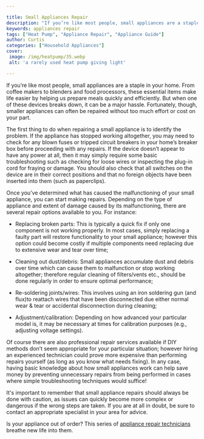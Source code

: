 ```yaml
---

title: Small Appliances Repair
description: "If you’re like most people, small appliances are a staple in your home. From coffee makers to blenders and food processors, these ...you wont regret reading on"
keywords: appliances repair
tags: ["Heat Pump", "Appliance Repair", "Appliance Guide"]
author: Curtis
categories: ["Household Appliances"]
cover: 
 image: /img/heatpump/35.webp
 alt: 'a rarely used heat pump giving light'

---
```


If you’re like most people, small appliances are a staple in your home. From coffee makers to blenders and food processors, these essential items make life easier by helping us prepare meals quickly and efficiently. But when one of these devices breaks down, it can be a major hassle. Fortunately, though, smaller appliances can often be repaired without too much effort or cost on your part.

The first thing to do when repairing a small appliance is to identify the problem. If the appliance has stopped working altogether, you may need to check for any blown fuses or tripped circuit breakers in your home’s breaker box before proceeding with any repairs. If the device doesn’t appear to have any power at all, then it may simply require some basic troubleshooting such as checking for loose wires or inspecting the plug-in cord for fraying or damage. You should also check that all switches on the device are in their correct positions and that no foreign objects have been inserted into them (such as paperclips). 

Once you’ve determined what has caused the malfunctioning of your small appliance, you can start making repairs. Depending on the type of appliance and extent of damage caused by its malfunctioning, there are several repair options available to you. For instance: 

 - Replacing broken parts: This is typically a quick fix if only one component is not working properly. In most cases, simply replacing a faulty part will restore functionality to your small appliance; however this option could become costly if multiple components need replacing due to extensive wear and tear over time;

 - Cleaning out dust/debris: Small appliances accumulate dust and debris over time which can cause them to malfunction or stop working altogether; therefore regular cleaning of filters/vents etc., should be done regularly in order to ensure optimal performance;

 - Re-soldering joints/wires: This involves using an iron soldering gun (and flux)to reattach wires that have been disconnected due either normal wear & tear or accidental disconnection during cleaning;

 - Adjustment/calibration: Depending on how advanced your particular model is, it may be necessary at times for calibration purposes (e.g., adjusting voltage settings). 

Of course there are also professional repair services available if DIY methods don’t seem appropriate for your particular situation; however hiring an experienced technician could prove more expensive than performing repairs yourself (as long as you know what needs fixing). In any case, having basic knowledge about how small appliances work can help save money by preventing unnecessary repairs from being performed in cases where simple troubleshooting techniques would suffice!

It's important to remember that small appliance repairs should always be done with caution, as issues can quickly become more complex or dangerous if the wrong steps are taken. If you are at all in doubt, be sure to contact an appropriate specialist in your area for advice.

Is your appliance out of order? This series of <a href="/pages/appliance-repair-technicians/">appliance repair technicians</a> breathe new life into them.